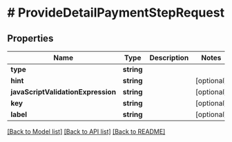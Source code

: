 # # ProvideDetailPaymentStepRequest

## Properties

Name | Type | Description | Notes
------------ | ------------- | ------------- | -------------
**type** | **string** |  | 
**hint** | **string** |  | [optional] 
**javaScriptValidationExpression** | **string** |  | [optional] 
**key** | **string** |  | [optional] 
**label** | **string** |  | [optional] 

[[Back to Model list]](../../README.md#documentation-for-models) [[Back to API list]](../../README.md#documentation-for-api-endpoints) [[Back to README]](../../README.md)


